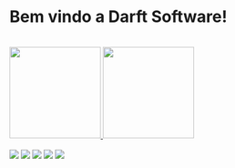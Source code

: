 # Bem vindo a Darft  Software!

<br>

<a href="https://github.com/anuraghazra/github-readme-stats">
  <img height=160 src="https://github-readme-stats.vercel.app/api?username=DARFT-software&show_icons=true&theme=radical" />
  <img height=160 src="https://github-readme-stats.vercel.app/api/top-langs?username=DARFT-software&layout=compact&langs_count=8&card_width=320&theme=dracula" />
</a>

<div>
  <br>
  <img  src="https://img.shields.io/badge/HTML5-E34F26?style=for-the-badge&logo=html5&logoColor=white"  />
  <img src="https://img.shields.io/badge/CSS3-1572B6?style=for-the-badge&logo=css3&logoColor=white" />
  <img src="https://img.shields.io/badge/JavaScript-323330?style=for-the-badge&logo=javascript&logoColor=F7DF1E" />
  <img src="https://img.shields.io/badge/Node.js-43853D?style=for-the-badge&logo=node.js&logoColor=white" />
  <img src="https://img.shields.io/badge/React-20232A?style=for-the-badge&logo=react&logoColor=61DAFB" />

  
</div>
